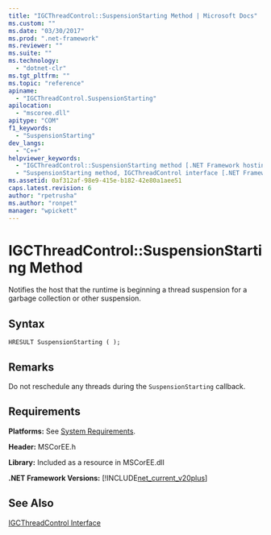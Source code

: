 ```yaml
---
title: "IGCThreadControl::SuspensionStarting Method | Microsoft Docs"
ms.custom: ""
ms.date: "03/30/2017"
ms.prod: ".net-framework"
ms.reviewer: ""
ms.suite: ""
ms.technology: 
  - "dotnet-clr"
ms.tgt_pltfrm: ""
ms.topic: "reference"
apiname: 
  - "IGCThreadControl.SuspensionStarting"
apilocation: 
  - "mscoree.dll"
apitype: "COM"
f1_keywords: 
  - "SuspensionStarting"
dev_langs: 
  - "C++"
helpviewer_keywords: 
  - "IGCThreadControl::SuspensionStarting method [.NET Framework hosting]"
  - "SuspensionStarting method, IGCThreadControl interface [.NET Framework hosting]"
ms.assetid: 0af312af-98e9-415e-b182-42e80a1aee51
caps.latest.revision: 6
author: "rpetrusha"
ms.author: "ronpet"
manager: "wpickett"
---
```

# IGCThreadControl::SuspensionStarting Method
Notifies the host that the runtime is beginning a thread suspension for a garbage collection or other suspension.  
  
## Syntax  
  
```  
HRESULT SuspensionStarting ( );  
```  
  
## Remarks  
 Do not reschedule any threads during the `SuspensionStarting` callback.  
  
## Requirements  
 **Platforms:** See [System Requirements](../../../../docs/framework/get-started/system-requirements.md).  
  
 **Header:** MSCorEE.h  
  
 **Library:** Included as a resource in MSCorEE.dll  
  
 **.NET Framework Versions:** [!INCLUDE[net_current_v20plus](../../../../includes/net-current-v20plus-md.md)]  
  
## See Also  
 [IGCThreadControl Interface](../../../../docs/framework/unmanaged-api/hosting/igcthreadcontrol-interface.md)
